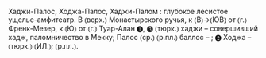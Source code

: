 ---
---

Хаджи-Палос, Ходжа-Палос, Хаджи-Палом
: глубокое лесистое ущелье-амфитеатр. В ⦅верх.⦆ Монастырского ручья, к ⦅В⦆→⦅ЮВ⦆ от ⦅г.⦆ Френк-Мезер, к ⦅Ю⦆ от ⦅г.⦆ Туар-Алан ❶, ❸ ⦅тюрк.⦆ хаджи – совершивший хадж, паломничество в Мекку; Палос ⦅ср.⦆ ⦅р.пл.⦆ баллос – ; ❷ Ходжа – ⦅тюрк.⦆ ⦅ИЛ.⦆; ⦅р.пл.⦆.
